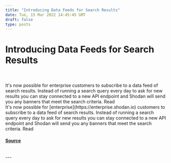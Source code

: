 ```yaml
---
title: "Introducing Data Feeds for Search Results"
date: Tue, 15 Mar 2022 14:45:45 GMT
draft: false
type: posts
---
```

# Introducing Data Feeds for Search Results

<br/>

<br/>
It's now possible for enterprise customers to subscribe to a data feed of search results. Instead of running a search query every day to ask for new results you can stay connected to a new API endpoint and Shodan will send you any banners that meet the search criteria. Read
<br/>
It's now possible for [enterprise](https://enterprise.shodan.io) customers to subscribe to a data feed of search results. Instead of running a search query every day to ask for new results you can stay connected to a new API endpoint and Shodan will send you any banners that meet the search criteria. Read

#### [Source](https://blog.shodan.io/introducing-data-feeds-for-search-results/)

<br/>
---
